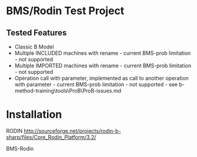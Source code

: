 

BMS/Rodin Test Project
=========

Tested Features
---------------

- Classic B Model
- Multiple INCLUDED machines with rename
        - current BMS-prob limitation - not supported
- Multiple IMPORTED machines with rename
        - current BMS-prob limitation - not supported
- Operation call with parameter, implemented as call to another operation with parameter
        - current BMS-prob limitation - not supported - see b-method-training\tools\ProB\ProB-issues.md

# Installation
RODIN
 http://sourceforge.net/projects/rodin-b-sharp/files/Core_Rodin_Platform/3.2/
 
BMS-Rodin
 